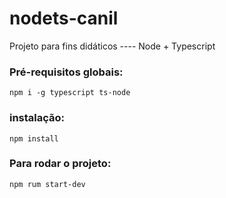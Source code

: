 # nodets-canil
Projeto para fins didáticos ---- Node + Typescript

### Pré-requisitos globais:
`npm i -g typescript ts-node`

### instalação:
`npm install`

### Para rodar o projeto:
`npm rum start-dev`